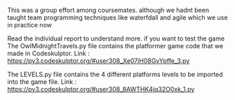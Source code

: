 This was a group effort among coursemates. although we hadnt been taught team programming techniques like waterfdall and agile which we use in practice now

Read the individual report to understand more. 
if you want to test the game
The OwlMidnightTravels.py file contains the platformer game code that we made in Codeskulptor.
Link : https://py3.codeskulptor.org/#user308_Xe07iH08GvYpffe_3.py

The LEVELS.py file contains the 4 different platforms levels to be imported into the game file.
Link : https://py3.codeskulptor.org/#user308_8AWTHK4jq32O0xk_1.py
